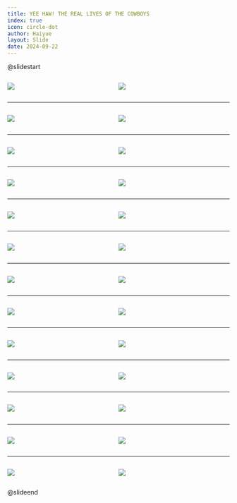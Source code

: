 ```yaml
---
title: YEE HAW! THE REAL LIVES OF THE COWBOYS
index: true
icon: circle-dot
author: Haiyue
layout: Slide
date: 2024-09-22
---
```

 
@slidestart

<div style="display:flex">
<div style="flex:1">

![](https://raw.githubusercontent.com/yclord/reading/refs/heads/master/english/Level-T/YEE%20HAW!%20THE%20REAL%20LIVES%20OF%20THE%20COWBOYS/001.webp)
</div>
<div style="flex:1">

![](https://raw.githubusercontent.com/yclord/reading/refs/heads/master/english/Level-T/YEE%20HAW!%20THE%20REAL%20LIVES%20OF%20THE%20COWBOYS/002.webp)
</div>
</div>

---

<div style="display:flex">
<div style="flex:1">

![](https://raw.githubusercontent.com/yclord/reading/refs/heads/master/english/Level-T/YEE%20HAW!%20THE%20REAL%20LIVES%20OF%20THE%20COWBOYS/003.webp)
</div>
<div style="flex:1">

![](https://raw.githubusercontent.com/yclord/reading/refs/heads/master/english/Level-T/YEE%20HAW!%20THE%20REAL%20LIVES%20OF%20THE%20COWBOYS/004.webp)
</div>
</div>

---

<div style="display:flex">
<div style="flex:1">

![](https://raw.githubusercontent.com/yclord/reading/refs/heads/master/english/Level-T/YEE%20HAW!%20THE%20REAL%20LIVES%20OF%20THE%20COWBOYS/005.webp)
</div>
<div style="flex:1">

![](https://raw.githubusercontent.com/yclord/reading/refs/heads/master/english/Level-T/YEE%20HAW!%20THE%20REAL%20LIVES%20OF%20THE%20COWBOYS/006.webp)
</div>
</div>

---

<div style="display:flex">
<div style="flex:1">

![](https://raw.githubusercontent.com/yclord/reading/refs/heads/master/english/Level-T/YEE%20HAW!%20THE%20REAL%20LIVES%20OF%20THE%20COWBOYS/007.webp)
</div>
<div style="flex:1">

![](https://raw.githubusercontent.com/yclord/reading/refs/heads/master/english/Level-T/YEE%20HAW!%20THE%20REAL%20LIVES%20OF%20THE%20COWBOYS/008.webp)
</div>
</div>

---

<div style="display:flex">
<div style="flex:1">

![](https://raw.githubusercontent.com/yclord/reading/refs/heads/master/english/Level-T/YEE%20HAW!%20THE%20REAL%20LIVES%20OF%20THE%20COWBOYS/009.webp)
</div>
<div style="flex:1">

![](https://raw.githubusercontent.com/yclord/reading/refs/heads/master/english/Level-T/YEE%20HAW!%20THE%20REAL%20LIVES%20OF%20THE%20COWBOYS/010.webp)
</div>
</div>

---

<div style="display:flex">
<div style="flex:1">

![](https://raw.githubusercontent.com/yclord/reading/refs/heads/master/english/Level-T/YEE%20HAW!%20THE%20REAL%20LIVES%20OF%20THE%20COWBOYS/011.webp)
</div>
<div style="flex:1">

![](https://raw.githubusercontent.com/yclord/reading/refs/heads/master/english/Level-T/YEE%20HAW!%20THE%20REAL%20LIVES%20OF%20THE%20COWBOYS/012.webp)
</div>
</div>

---

<div style="display:flex">
<div style="flex:1">

![](https://raw.githubusercontent.com/yclord/reading/refs/heads/master/english/Level-T/YEE%20HAW!%20THE%20REAL%20LIVES%20OF%20THE%20COWBOYS/013.webp)
</div>
<div style="flex:1">

![](https://raw.githubusercontent.com/yclord/reading/refs/heads/master/english/Level-T/YEE%20HAW!%20THE%20REAL%20LIVES%20OF%20THE%20COWBOYS/014.webp)
</div>
</div>

---

<div style="display:flex">
<div style="flex:1">

![](https://raw.githubusercontent.com/yclord/reading/refs/heads/master/english/Level-T/YEE%20HAW!%20THE%20REAL%20LIVES%20OF%20THE%20COWBOYS/015.webp)
</div>
<div style="flex:1">

![](https://raw.githubusercontent.com/yclord/reading/refs/heads/master/english/Level-T/YEE%20HAW!%20THE%20REAL%20LIVES%20OF%20THE%20COWBOYS/016.webp)
</div>
</div>

---

<div style="display:flex">
<div style="flex:1">

![](https://raw.githubusercontent.com/yclord/reading/refs/heads/master/english/Level-T/YEE%20HAW!%20THE%20REAL%20LIVES%20OF%20THE%20COWBOYS/017.webp)
</div>
<div style="flex:1">

![](https://raw.githubusercontent.com/yclord/reading/refs/heads/master/english/Level-T/YEE%20HAW!%20THE%20REAL%20LIVES%20OF%20THE%20COWBOYS/018.webp)
</div>
</div>

---

<div style="display:flex">
<div style="flex:1">

![](https://raw.githubusercontent.com/yclord/reading/refs/heads/master/english/Level-T/YEE%20HAW!%20THE%20REAL%20LIVES%20OF%20THE%20COWBOYS/019.webp)
</div>
<div style="flex:1">

![](https://raw.githubusercontent.com/yclord/reading/refs/heads/master/english/Level-T/YEE%20HAW!%20THE%20REAL%20LIVES%20OF%20THE%20COWBOYS/020.webp)
</div>
</div>

---

<div style="display:flex">
<div style="flex:1">

![](https://raw.githubusercontent.com/yclord/reading/refs/heads/master/english/Level-T/YEE%20HAW!%20THE%20REAL%20LIVES%20OF%20THE%20COWBOYS/021.webp)
</div>
<div style="flex:1">

![](https://raw.githubusercontent.com/yclord/reading/refs/heads/master/english/Level-T/YEE%20HAW!%20THE%20REAL%20LIVES%20OF%20THE%20COWBOYS/022.webp)
</div>
</div>

---

<div style="display:flex">
<div style="flex:1">

![](https://raw.githubusercontent.com/yclord/reading/refs/heads/master/english/Level-T/YEE%20HAW!%20THE%20REAL%20LIVES%20OF%20THE%20COWBOYS/023.webp)
</div>
<div style="flex:1">

![](https://raw.githubusercontent.com/yclord/reading/refs/heads/master/english/Level-T/YEE%20HAW!%20THE%20REAL%20LIVES%20OF%20THE%20COWBOYS/024.webp)
</div>
</div>

---

<div style="display:flex">
<div style="flex:1">

![](https://raw.githubusercontent.com/yclord/reading/refs/heads/master/english/Level-T/YEE%20HAW!%20THE%20REAL%20LIVES%20OF%20THE%20COWBOYS/025.webp)
</div>
<div style="flex:1">

![](https://raw.githubusercontent.com/yclord/reading/refs/heads/master/english/Level-T/YEE%20HAW!%20THE%20REAL%20LIVES%20OF%20THE%20COWBOYS/026.webp)
</div>
</div>

@slideend